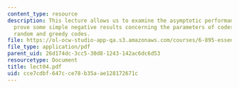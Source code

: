 ```yaml
---
content_type: resource
description: This lecture allows us to examine the asymptotic performance of codes,
  prove some simple negative results concerning the parameters of codes, and analyze
  random and greedy codes.
file: https://ol-ocw-studio-app-qa.s3.amazonaws.com/courses/6-895-essential-coding-theory-fall-2004/cce7cdbf647cce78b35aae128172671c_lect04.pdf
file_type: application/pdf
parent_uid: 26d174dc-3cc5-30d8-1243-142ac6dc6d53
resourcetype: Document
title: lect04.pdf
uid: cce7cdbf-647c-ce78-b35a-ae128172671c
---
```

